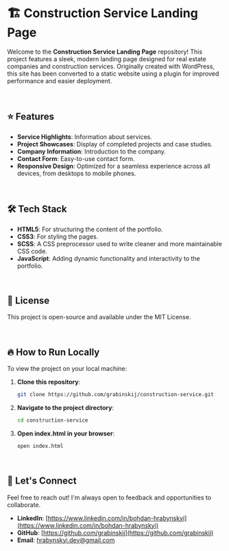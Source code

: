 # 🏗️ Construction Service Landing Page

Welcome to the **Construction Service Landing Page** repository! This project features a sleek, modern landing page designed for real estate companies and construction services. Originally created with WordPress, this site has been converted to a static website using a plugin for improved performance and easier deployment.

<br>

## ⭐ Features

- **Service Highlights**: Information about services.
- **Project Showcases**: Display of completed projects and case studies.
- **Company Information**: Introduction to the company.
- **Contact Form**: Easy-to-use contact form.
- **Responsive Design**: Optimized for a seamless experience across all devices, from desktops to mobile phones.

<br>

## 🛠️ Tech Stack

- **HTML5**: For structuring the content of the portfolio.
- **CSS3**: For styling the pages.
- **SCSS**: A CSS preprocessor used to write cleaner and more maintainable CSS code.
- **JavaScript**: Adding dynamic functionality and interactivity to the portfolio.

<br>

## 📝 License

This project is open-source and available under the MIT License.

<br>

## 🔥 How to Run Locally

To view the project on your local machine:

1. **Clone this repository**:
   ```bash
   git clone https://github.com/grabinskij/construction-service.git

2. **Navigate to the project directory**:
   ```bash
   cd construction-service

3. **Open index.html in your browser**:
   ```bash
   open index.html

<br>

## 🤝 Let's Connect

Feel free to reach out! I'm always open to feedback and opportunities to collaborate.
- **LinkedIn**: [https://www.linkedin.com/in/bohdan-hrabynskyi](https://www.linkedin.com/in/bohdan-hrabynskyi)
- **GitHub**: [https://github.com/grabinskij](https://github.com/grabinskij)
- **Email**: [hrabynskyi.dev@gmail.com](mailto:hrabynskyi.dev@gmail.com)





